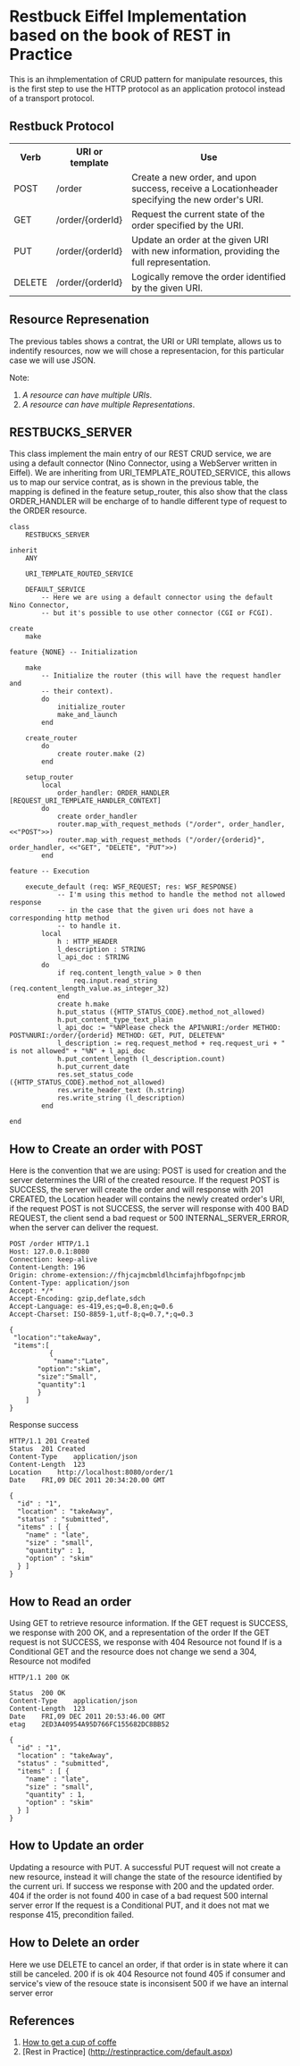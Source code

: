 Restbuck Eiffel Implementation based on the book of REST in Practice
====================================================================
This is an ihmplementation of CRUD pattern for manipulate resources, this is the first step to use
the HTTP protocol as an application protocol instead of a transport protocol.

Restbuck Protocol
-----------------

<table>
<TR><TH>Verb</TH>         <TH>URI or template</TH>     <TH>Use</TH></TR>
<TR><TD>POST</TD>         <TD>/order</TD>              <TD>Create a new order, and upon success, receive a Locationheader specifying the new order's URI.</TD></TR>
<TR><TD>GET</TD>          <TD>/order/{orderId}</TD>    <TD>Request the current state of the order specified by the URI.</TD></TR>
<TR><TD>PUT</TD>          <TD>/order/{orderId}</TD>    <TD>Update an order at the given URI with new information, providing the full representation.</TD></TR>
<TR><TD>DELETE</TD>       <TD>/order/{orderId}</TD>    <TD>Logically remove the order identified by the given URI.</TD></TR>
</table>

Resource Represenation
----------------------
The previous tables shows a contrat, the URI or URI template, allows us to indentify resources, now we will chose a 
representacion, for this particular case we will use JSON.

Note: <br/>
1. *A resource can have multiple URIs*.<br/>
2. *A resource can have multiple Representations*.<br/>

RESTBUCKS_SERVER
----------------
This class implement the main entry of our REST CRUD service, we are using a default connector (Nino Connector, 
using a WebServer written in Eiffel).
We are inheriting from URI_TEMPLATE_ROUTED_SERVICE, this allows us to map our service contrat, as is shown in the previous
table, the mapping is defined in the feature setup_router, this also show that the class ORDER_HANDLER will be encharge
of to handle different type of request to the ORDER resource.


	class
		RESTBUCKS_SERVER
	
	inherit
		ANY
	
		URI_TEMPLATE_ROUTED_SERVICE
	
		DEFAULT_SERVICE
			-- Here we are using a default connector using the default Nino Connector,
			-- but it's possible to use other connector (CGI or FCGI).
	
	create
		make
	
	feature {NONE} -- Initialization
	
		make
			-- Initialize the router (this will have the request handler and 
			-- their context).
			do
				initialize_router
				make_and_launch
			end
	
		create_router
			do
				create router.make (2)
			end
	
		setup_router
			local
				order_handler: ORDER_HANDLER [REQUEST_URI_TEMPLATE_HANDLER_CONTEXT]
			do
				create order_handler
				router.map_with_request_methods ("/order", order_handler, <<"POST">>)
				router.map_with_request_methods ("/order/{orderid}", order_handler, <<"GET", "DELETE", "PUT">>)
			end
	
	feature -- Execution
	
		execute_default (req: WSF_REQUEST; res: WSF_RESPONSE)
				-- I'm using this method to handle the method not allowed response
				-- in the case that the given uri does not have a corresponding http method
				-- to handle it.
			local
				h : HTTP_HEADER
				l_description : STRING
				l_api_doc : STRING
			do
				if req.content_length_value > 0 then
					req.input.read_string (req.content_length_value.as_integer_32)
				end
				create h.make
				h.put_status ({HTTP_STATUS_CODE}.method_not_allowed)
				h.put_content_type_text_plain
				l_api_doc := "%NPlease check the API%NURI:/order METHOD: POST%NURI:/order/{orderid} METHOD: GET, PUT, DELETE%N"
				l_description := req.request_method + req.request_uri + " is not allowed" + "%N" + l_api_doc
				h.put_content_length (l_description.count)
				h.put_current_date
				res.set_status_code ({HTTP_STATUS_CODE}.method_not_allowed)
				res.write_header_text (h.string)
				res.write_string (l_description)
			end
	
	end



How to Create an order with POST
--------------------------------

Here is the convention that we are using: 
POST is used for creation and the server determines the URI of the created resource.
If the request POST is SUCCESS, the server will create the order and will response with
201 CREATED, the Location header will contains the newly created order's URI,
if the request POST is not SUCCESS, the server will response with
400 BAD REQUEST, the client send a bad request or
500 INTERNAL_SERVER_ERROR, when the server can deliver the request.

	POST /order HTTP/1.1
	Host: 127.0.0.1:8080
	Connection: keep-alive
	Content-Length: 196
	Origin: chrome-extension://fhjcajmcbmldlhcimfajhfbgofnpcjmb
	Content-Type: application/json
	Accept: */*
	Accept-Encoding: gzip,deflate,sdch
	Accept-Language: es-419,es;q=0.8,en;q=0.6
	Accept-Charset: ISO-8859-1,utf-8;q=0.7,*;q=0.3
		     
	{
	 "location":"takeAway",
	 "items":[
	          {
	           "name":"Late",
		   "option":"skim",
		   "size":"Small",
		   "quantity":1
		   }
	    ]
	}

Response success

	HTTP/1.1 201 Created
	Status	201 Created
	Content-Type	application/json
	Content-Length	123
	Location	http://localhost:8080/order/1
	Date	FRI,09 DEC 2011 20:34:20.00 GMT
	
	{
	  "id" : "1",
	  "location" : "takeAway",
	  "status" : "submitted",
	  "items" : [ {
	    "name" : "late",
	    "size" : "small",
	    "quantity" : 1,
	    "option" : "skim"
	  } ]
	}


How to Read an order
--------------------
Using GET to retrieve resource information.
If the GET request is SUCCESS, we response with 200 OK, and a representation of the order
If the GET request is not SUCCESS, we response with 404 Resource not found
If is a Conditional GET and the resource does not change we send a 304, Resource not modifed

	HTTP/1.1 200 OK
	
	Status	200 OK
	Content-Type	application/json
	Content-Length	123
	Date	FRI,09 DEC 2011 20:53:46.00 GMT
	etag	2ED3A40954A95D766FC155682DC8BB52
	
	{
	  "id" : "1",
	  "location" : "takeAway",
	  "status" : "submitted",
	  "items" : [ {
	    "name" : "late",
	    "size" : "small",
	    "quantity" : 1,
	    "option" : "skim"
	  } ]
	}



How to Update an order
----------------------
Updating a resource with PUT.
A successful PUT request will not create a new resource, instead it will change the state of the resource identified by the current uri.
If success we response with 200 and the updated order.
404 if the order is not found
400 in case of a bad request
500 internal server error
If the request is a Conditional PUT, and it does not mat we response 415, precondition failed.
 

How to Delete an order
----------------------
Here we use DELETE to cancel an order, if that order is in state where it can still be canceled.
200 if is ok
404 Resource not found
405 if consumer and service's view of the resouce state is inconsisent
500 if we have an internal server error



References
----------
1. [How to get a cup of coffe](http://www.infoq.com/articles/webber-rest-workflow) 
2. [Rest in Practice] (http://restinpractice.com/default.aspx)
